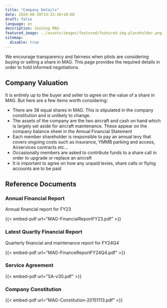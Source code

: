 ```yaml
---
title: "Company Details"
date: 2024-08-30T14:33:36+10:00
draft: false
language: en
description: Joining MAG
featured_image: ../assets/images/featured/featured-img-placeholder.png
sitemap:
  disable: true
---
```


We encourage transparency and fairness when pilots are considering buying or selling a share in MAG. This page provides the required details in order to hold informed negotiations.

## Company Valuation

It is entirely up to the buyer and seller to agree on the value of a share in MAG. But here are a few items worth considering:

- There are 38 equal shares in MAG. This is stipulated in the company constitution and is unlikely to change.
- The assets of the company are the two aircraft and cash on hand which is largely set aside for aircraft maintenance. These appear on the company balance sheet in the Annual Financial Statement
- Each member shareholder is responsible to pay an annual levy that covers ongoing costs such as insurance, YMMB parking and access, Airservices contracts etc...
- Occasionally members are asked to contribute funds to a share call in order to upgrade or replace an aircraft
- It is important to agree on how any unpaid levies, share calls or flying accounts are to be paid

## Reference Documents

### Annual Financial Report

Annual financial report for FY23

{{< embed-pdf url="MAG-FinancialReportFY23.pdf" >}}

### Latest Quartly Financial Report

Quarterly financial and maintenance report for FY24Q4

{{< embed-pdf url="MAG-FinanceReportFY24Q4.pdf" >}}

### Service Agreement

{{< embed-pdf url="SA-v30.pdf" >}}

### Company Constitution

{{< embed-pdf url="MAG-Constitution-20151113.pdf" >}}
